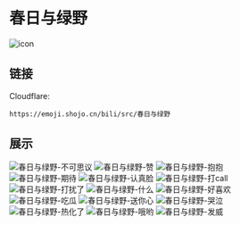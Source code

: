 # 春日与绿野
![icon](https://emoji.shojo.cn/bili/src/春日与绿野/icon.png)
## 链接
Cloudflare:
```
https://emoji.shojo.cn/bili/src/春日与绿野
```
## 展示
![春日与绿野-不可思议](https://emoji.shojo.cn/bili/src/春日与绿野/春日与绿野-不可思议.png)
![春日与绿野-赞](https://emoji.shojo.cn/bili/src/春日与绿野/春日与绿野-赞.png)
![春日与绿野-抱抱](https://emoji.shojo.cn/bili/src/春日与绿野/春日与绿野-抱抱.png)
![春日与绿野-期待](https://emoji.shojo.cn/bili/src/春日与绿野/春日与绿野-期待.png)
![春日与绿野-认真脸](https://emoji.shojo.cn/bili/src/春日与绿野/春日与绿野-认真脸.png)
![春日与绿野-打call](https://emoji.shojo.cn/bili/src/春日与绿野/春日与绿野-打call.png)
![春日与绿野-打扰了](https://emoji.shojo.cn/bili/src/春日与绿野/春日与绿野-打扰了.png)
![春日与绿野-什么](https://emoji.shojo.cn/bili/src/春日与绿野/春日与绿野-什么.png)
![春日与绿野-好喜欢](https://emoji.shojo.cn/bili/src/春日与绿野/春日与绿野-好喜欢.png)
![春日与绿野-吃瓜](https://emoji.shojo.cn/bili/src/春日与绿野/春日与绿野-吃瓜.png)
![春日与绿野-送你心](https://emoji.shojo.cn/bili/src/春日与绿野/春日与绿野-送你心.png)
![春日与绿野-哭泣](https://emoji.shojo.cn/bili/src/春日与绿野/春日与绿野-哭泣.png)
![春日与绿野-热化了](https://emoji.shojo.cn/bili/src/春日与绿野/春日与绿野-热化了.png)
![春日与绿野-哦哟](https://emoji.shojo.cn/bili/src/春日与绿野/春日与绿野-哦哟.png)
![春日与绿野-发威](https://emoji.shojo.cn/bili/src/春日与绿野/春日与绿野-发威.png)

